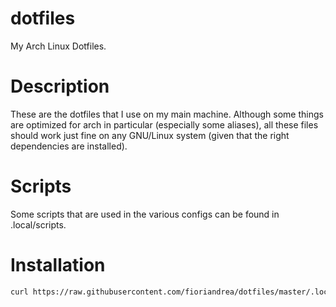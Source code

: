 # dotfiles

My Arch Linux Dotfiles.

# Description

These are the dotfiles that I use on my main machine.
Although some things are optimized for arch in particular (especially some aliases), all these files should work just fine on any GNU/Linux system (given that the right dependencies are installed).

# Scripts

Some scripts that are used in the various configs can be found in .local/scripts.

# Installation

```sh
curl https://raw.githubusercontent.com/fioriandrea/dotfiles/master/.local/scripts/install-dotfiles | bash
```
